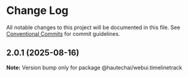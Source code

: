 # Change Log

All notable changes to this project will be documented in this file.
See [Conventional Commits](https://conventionalcommits.org) for commit guidelines.

## 2.0.1 (2025-08-16)

**Note:** Version bump only for package @hautechai/webui.timelinetrack
